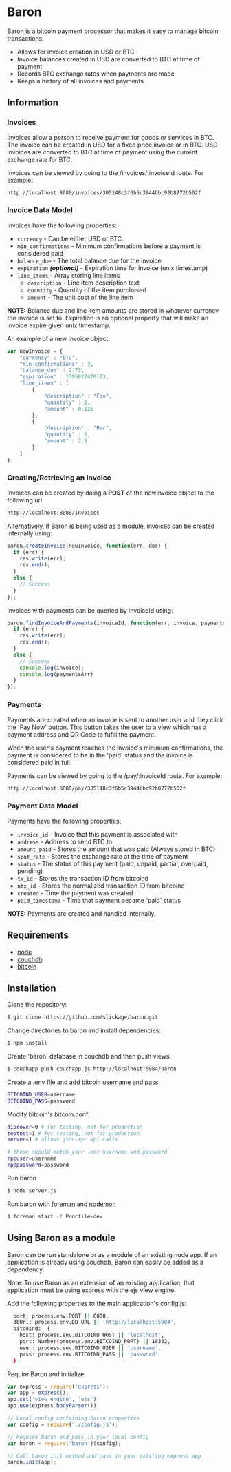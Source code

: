 Baron
=========

Baron is a bitcoin payment processor that makes it easy to manage bitcoin transactions. 

* Allows for invoice creation in USD or BTC
* Invoice balances created in USD are converted to BTC at time of payment
* Records BTC exchange rates when payments are made
* Keeps a history of all invoices and payments

## Information

### Invoices

Invoices allow a person to receive payment for goods or services in BTC. The invoice can be created in USD for a fixed price invoice or in BTC. USD invoices are converted to BTC at time of payment using the current exchange rate for BTC. 

Invoices can be viewed by going to the /invoices/:invoiceId route. For example:
```sh
http://localhost:8080/invoices/305148c3f6b5c3944bbc92b8772b502f
```

### Invoice Data Model

Invoices have the following properties:
* ```currency``` - Can be either USD or BTC.
* ```min_confirmations``` - Minimum confirmations before a payment is considered paid
* ```balance_due``` - The total balance due for the invoice
* ```expiration``` ***(optional)*** - Expiration time for invoice (unix timestamp)
* ```line_items``` - Array storing line items
  * ```description``` - Line item description text
  * ```quantity``` - Quantity of the item purchased
  * ```amount``` - The unit cost of the line item

**NOTE:** Balance due and line item amounts are stored in whatever currency the invoice is set to. Expiration is an optional property that will make an invoice expire given unix timestamp.

An example of a new Invoice object:
```js
var newInvoice = {
    "currency" : "BTC",
    "min_confirmations" : 3,
    "balance_due" : 2.75,
    "expiration" : 1395827470173,
    "line_items" : [
        {
            "description" : "Foo",
            "quantity" : 2,
            "amount" : 0.125
        }, 
        {
            "description" : "Bar",
            "quantity" : 1,
            "amount" : 2.5
        }
    ]
};
```
### Creating/Retrieving an Invoice

Invoices can be created by doing a **POST** of the newInvoice object to the following url:
```sh
http://localhost:8080/invoices
```

Alternatively, if Baron is being used as a module, invoices can be created internally using:

```js
baron.createInvoice(newInvoice, function(err, doc) {
  if (err) {
    res.write(err);
    res.end();
  }
  else {
    // Success
  }
});
```

Invoices with payments can be queried by invoiceId using:
```js
baron.findInvoiceAndPayments(invoiceId, function(err, invoice, paymentsArr) {
  if (err) {
    res.write(err);
    res.end();
  }
  else {
    // Success
    console.log(invoice);
    console.log(paymentsArr)
  }
});
```

### Payments

Payments are created when an invoice is sent to another user and they click the 'Pay Now' button. This button takes the user to a view which has a payment address and QR Code to fufill the payment.

When the user's payment reaches the invoice's minimum confirmations, the payment is considered to be in the 'paid' status and the invoice is considered paid in full.

Payments can be viewed by going to the /pay/:invoiceId route. For example:
```sh
http://localhost:8080/pay/305148c3f6b5c3944bbc92b8772b502f
```

### Payment Data Model

Payments have the following properties:
* ```invoice_id``` - Invoice that this payment is associated with
* ```address``` - Address to send BTC to
* ```amount_paid``` - Stores the amount that was paid (Always stored in BTC)
* ```spot_rate``` - Stores the exchange rate at the time of payment
* ```status``` - The status of this payment (paid, unpaid, partial, overpaid, pending)
* ```tx_id``` - Stores the transaction ID from bitcoind
* ```ntx_id``` - Stores the normalized transaction ID from bitcoind
* ```created``` - Time the payment was created
* ```paid_timestamp``` - Time that payment became 'paid' status

**NOTE:** Payments are created and handled internally.

## Requirements

* [node](http://nodejs.org)
* [couchdb](http://wiki.apache.org/couchdb/Installation)
* [bitcoin](https://bitcoin.org/en/download)

## Installation

Clone the repository:
```sh
$ git clone https://github.com/slickage/baron.git
```

Change directories to baron and install dependencies:
```sh
$ npm install
```

Create 'baron' database in couchdb and then push views:
```sh
$ couchapp push couchapp.js http://localhost:5984/baron
```

Create a .env file and add bitcoin username and pass:
```sh
BITCOIND_USER=username
BITCOIND_PASS=password
```

Modify bitcoin's bitcoin.conf:
```sh
discover=0 # for testing, not for production
testnet=1 # for testing, not for production
server=1 # allows json-rpc api calls

# these should match your .env username and password
rpcuser=username
rpcpassword=password
```

Run baron
```sh
$ node server.js
```

Run baron with [foreman](https://github.com/ddollar/foreman) and [nodemon](https://github.com/remy/nodemon)
```sh
$ foreman start -f Procfile-dev
```

## Using Baron as a module

Baron can be run standalone or as a module of an existing node app. If an application is already using couchdb, Baron can easily be added as a dependency. 

Note: To use Baron as an extension of an existing application, that application must be using express with the ejs view engine.

Add the following properties to the main application's config.js:
```sh
  port: process.env.PORT || 8080,
  dbUrl: process.env.DB_URL || 'http://localhost:5984',
  bitcoind:  {
    host: process.env.BITCOIND_HOST || 'localhost',
    port: Number(process.env.BITCOIND_PORT) || 18332,
    user: process.env.BITCOIND_USER || 'username',
    pass: process.env.BITCOIND_PASS || 'password'
  }
```

Require Baron and initialize
```js
var express = require('express');
var app = express();
app.set('view engine', 'ejs');
app.use(express.bodyParser());

// Local config containing baron properties
var config = require('./config.js');

// Require baron and pass in your local config
var baron = require('baron')(config);

// Call baron init method and pass in your existing express app
baron.init(app);
```